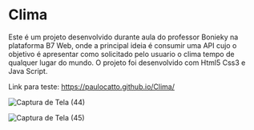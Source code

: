 # Clima

Este é um projeto desenvolvido durante aula do professor Bonieky na plataforma B7 Web, onde a principal ideia é consumir uma API cujo o objetivo é apresentar como solicitado pelo usuario o clima tempo de qualquer lugar do mundo.
O projeto foi desenvolvido com Html5 Css3 e Java Script.

Link para teste: https://paulocatto.github.io/Clima/


![Captura de Tela (44)](https://user-images.githubusercontent.com/108766424/233853523-767af49c-bd8a-46d3-b708-acb5a530518f.png)

![Captura de Tela (45)](https://user-images.githubusercontent.com/108766424/233853689-a5ef4198-e24e-4abd-88e8-96305d029a35.png)
